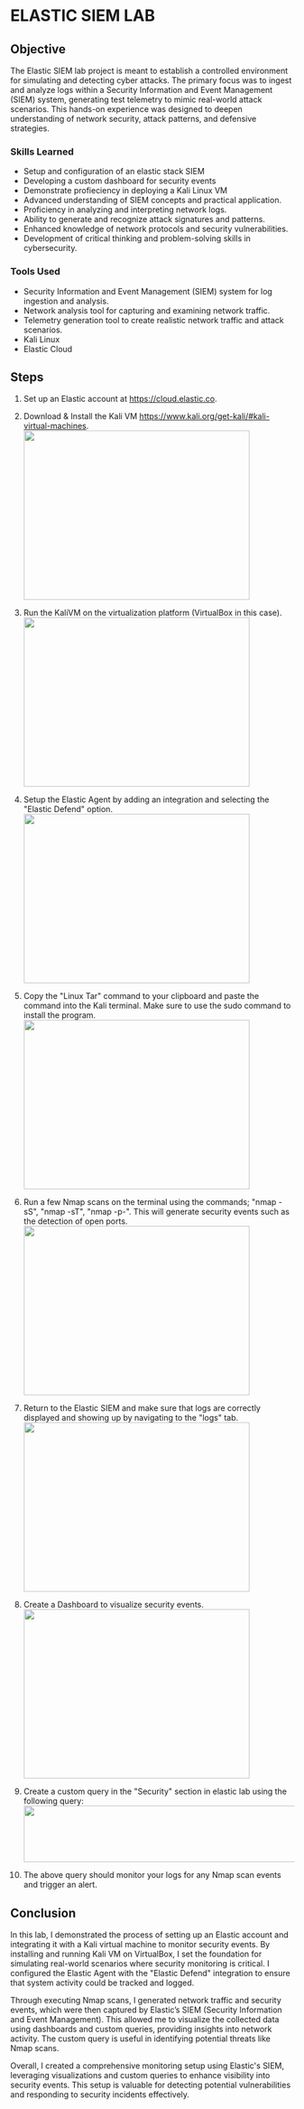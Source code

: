
# ELASTIC SIEM LAB

## Objective

The Elastic SIEM lab project is meant to establish a controlled environment for simulating and detecting cyber attacks. The primary focus was to ingest and analyze logs within a Security Information and Event Management (SIEM) system, generating test telemetry to mimic real-world attack scenarios. This hands-on experience was designed to deepen understanding of network security, attack patterns, and defensive strategies.

### Skills Learned

- Setup and configuration of an elastic stack SIEM
- Developing a custom dashboard for security events
- Demonstrate profieciency in deploying a Kali Linux VM
- Advanced understanding of SIEM concepts and practical application.
- Proficiency in analyzing and interpreting network logs.
- Ability to generate and recognize attack signatures and patterns.
- Enhanced knowledge of network protocols and security vulnerabilities.
- Development of critical thinking and problem-solving skills in cybersecurity.

### Tools Used

- Security Information and Event Management (SIEM) system for log ingestion and analysis.
- Network analysis tool for capturing and examining network traffic.
- Telemetry generation tool to create realistic network traffic and attack scenarios.
- Kali Linux
- Elastic Cloud 

## Steps

1. Set up an Elastic account at https://cloud.elastic.co.
2. Download & Install the Kali VM https://www.kali.org/get-kali/#kali-virtual-machines. <br> <img src="https://github.com/user-attachments/assets/c6aa5654-8672-4388-a757-7fa0260a0612" width="400" height="300"/>
3. Run the KaliVM on the virtualization platform (VirtualBox in this case). <br> <img src="https://github.com/user-attachments/assets/c97fedb0-ad1c-43d5-bfbc-5e0c5faa5adb" width="400" height="300"/>
4. Setup the Elastic Agent by adding an integration and selecting the "Elastic Defend" option. <br> <img src="https://github.com/user-attachments/assets/fd2f7314-b31c-4b21-95e9-b1ea2292410d" width="400" height="300"/>

5. Copy the "Linux Tar" command to your clipboard and paste the command into the Kali terminal. Make sure to use the sudo command to install the program. <br> <img src="https://github.com/user-attachments/assets/8cbda3ef-1e80-4302-968c-ce0134c9d472" width="400" height="300"/>



6. Run a few Nmap scans on the terminal using the commands; "nmap -sS", "nmap -sT", "nmap -p-". This will generate security events such as the detection of open ports. <br> <img src="https://github.com/user-attachments/assets/7947ce60-1559-4cd4-9155-b93b558346d2" width="400" height="300"/>


7. Return to the Elastic SIEM and make sure that logs are correctly displayed and showing up by navigating to the "logs" tab. <br> <img src="https://github.com/user-attachments/assets/ea2225eb-56ce-4856-bb43-f7aec07c71bf" width="400" height="300"/>

8. Create a Dashboard to visualize security events. <br> <img src="https://github.com/user-attachments/assets/3a022ed6-daf5-46bb-8101-7c6ccd87a2d0" width="400" height="300"/>



9. Create a custom query in the "Security" section in elastic lab using the following query: <br> <img src="https://github.com/user-attachments/assets/036890e4-129f-494c-9d12-b8b7575843c3" width="700" height="100"/>

10. The above query should monitor your logs for any Nmap scan events and trigger an alert.

## Conclusion
In this lab, I demonstrated the process of setting up an Elastic account and integrating it with a Kali virtual machine to monitor security events. By installing and running Kali VM on VirtualBox, I set the foundation for simulating real-world scenarios where security monitoring is critical. I configured the Elastic Agent with the "Elastic Defend" integration to ensure that system activity could be tracked and logged.

Through executing Nmap scans, I generated network traffic and security events, which were then captured by Elastic’s SIEM (Security Information and Event Management). This allowed me to visualize the collected data using dashboards and custom queries, providing insights into network activity. The custom query is useful in identifying potential threats like Nmap scans.

Overall, I created a comprehensive monitoring setup using Elastic's SIEM, leveraging visualizations and custom queries to enhance visibility into security events. This setup is valuable for detecting potential vulnerabilities and responding to security incidents effectively.


